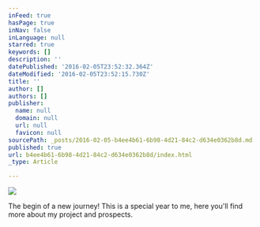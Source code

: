 ```yaml
---
inFeed: true
hasPage: true
inNav: false
inLanguage: null
starred: true
keywords: []
description: ''
datePublished: '2016-02-05T23:52:32.364Z'
dateModified: '2016-02-05T23:52:15.730Z'
title: ''
author: []
authors: []
publisher:
  name: null
  domain: null
  url: null
  favicon: null
sourcePath: _posts/2016-02-05-b4ee4b61-6b98-4d21-84c2-d634e0362b8d.md
published: true
url: b4ee4b61-6b98-4d21-84c2-d634e0362b8d/index.html
_type: Article

---
```

![](https://the-grid-user-content.s3-us-west-2.amazonaws.com/331f74a5-c653-4b25-989a-5e368fbb0387.png)

The begin of a new journey! This is a special year to me, here you'll find more about my project and prospects.